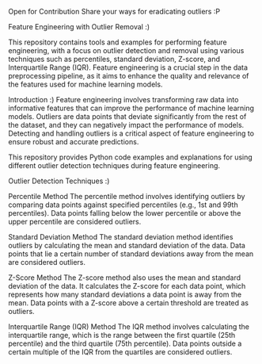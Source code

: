 Open for Contribution
Share your ways for eradicating outliers :P

Feature Engineering with Outlier Removal :)

This repository contains tools and examples for performing feature engineering, with a focus on outlier detection and removal using various techniques such as percentiles, standard deviation, Z-score, and Interquartile Range (IQR). Feature engineering is a crucial step in the data preprocessing pipeline, as it aims to enhance the quality and relevance of the features used for machine learning models.


Introduction :)
Feature engineering involves transforming raw data into informative features that can improve the performance of machine learning models. Outliers are data points that deviate significantly from the rest of the dataset, and they can negatively impact the performance of models. Detecting and handling outliers is a critical aspect of feature engineering to ensure robust and accurate predictions.

This repository provides Python code examples and explanations for using different outlier detection techniques during feature engineering.


Outlier Detection Techniques :)

Percentile Method
The percentile method involves identifying outliers by comparing data points against specified percentiles (e.g., 1st and 99th percentiles). Data points falling below the lower percentile or above the upper percentile are considered outliers.

Standard Deviation Method
The standard deviation method identifies outliers by calculating the mean and standard deviation of the data. Data points that lie a certain number of standard deviations away from the mean are considered outliers.

Z-Score Method
The Z-score method also uses the mean and standard deviation of the data. It calculates the Z-score for each data point, which represents how many standard deviations a data point is away from the mean. Data points with a Z-score above a certain threshold are treated as outliers.

Interquartile Range (IQR) Method
The IQR method involves calculating the interquartile range, which is the range between the first quartile (25th percentile) and the third quartile (75th percentile). Data points outside a certain multiple of the IQR from the quartiles are considered outliers.
